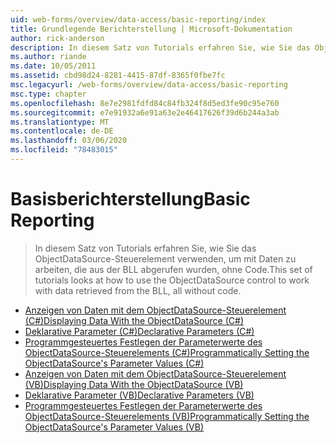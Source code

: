 ```yaml
---
uid: web-forms/overview/data-access/basic-reporting/index
title: Grundlegende Berichterstellung | Microsoft-Dokumentation
author: rick-anderson
description: In diesem Satz von Tutorials erfahren Sie, wie Sie das ObjectDataSource-Steuerelement verwenden, um mit Daten zu arbeiten, die aus der BLL abgerufen wurden, ohne Code.
ms.author: riande
ms.date: 10/05/2011
ms.assetid: cbd98d24-8281-4415-87df-8365f0fbe7fc
msc.legacyurl: /web-forms/overview/data-access/basic-reporting
msc.type: chapter
ms.openlocfilehash: 8e7e2981fdfd84c84fb324f8d5ed3fe90c95e760
ms.sourcegitcommit: e7e91932a6e91a63e2e46417626f39d6b244a3ab
ms.translationtype: MT
ms.contentlocale: de-DE
ms.lasthandoff: 03/06/2020
ms.locfileid: "78483015"
---
```

# <a name="basic-reporting"></a><span data-ttu-id="af168-103">Basisberichterstellung</span><span class="sxs-lookup"><span data-stu-id="af168-103">Basic Reporting</span></span>

> <span data-ttu-id="af168-104">In diesem Satz von Tutorials erfahren Sie, wie Sie das ObjectDataSource-Steuerelement verwenden, um mit Daten zu arbeiten, die aus der BLL abgerufen wurden, ohne Code.</span><span class="sxs-lookup"><span data-stu-id="af168-104">This set of tutorials looks at how to use the ObjectDataSource control to work with data retrieved from the BLL, all without code.</span></span>

- [<span data-ttu-id="af168-105">Anzeigen von Daten mit dem ObjectDataSource-Steuerelement (C#)</span><span class="sxs-lookup"><span data-stu-id="af168-105">Displaying Data With the ObjectDataSource (C#)</span></span>](displaying-data-with-the-objectdatasource-cs.md)
- [<span data-ttu-id="af168-106">Deklarative Parameter (C#)</span><span class="sxs-lookup"><span data-stu-id="af168-106">Declarative Parameters (C#)</span></span>](declarative-parameters-cs.md)
- [<span data-ttu-id="af168-107">Programmgesteuertes Festlegen der Parameterwerte des ObjectDataSource-Steuerelements (C#)</span><span class="sxs-lookup"><span data-stu-id="af168-107">Programmatically Setting the ObjectDataSource's Parameter Values (C#)</span></span>](programmatically-setting-the-objectdatasource-s-parameter-values-cs.md)
- [<span data-ttu-id="af168-108">Anzeigen von Daten mit dem ObjectDataSource-Steuerelement (VB)</span><span class="sxs-lookup"><span data-stu-id="af168-108">Displaying Data With the ObjectDataSource (VB)</span></span>](displaying-data-with-the-objectdatasource-vb.md)
- [<span data-ttu-id="af168-109">Deklarative Parameter (VB)</span><span class="sxs-lookup"><span data-stu-id="af168-109">Declarative Parameters (VB)</span></span>](declarative-parameters-vb.md)
- [<span data-ttu-id="af168-110">Programmgesteuertes Festlegen der Parameterwerte des ObjectDataSource-Steuerelements (VB)</span><span class="sxs-lookup"><span data-stu-id="af168-110">Programmatically Setting the ObjectDataSource's Parameter Values (VB)</span></span>](programmatically-setting-the-objectdatasource-s-parameter-values-vb.md)
